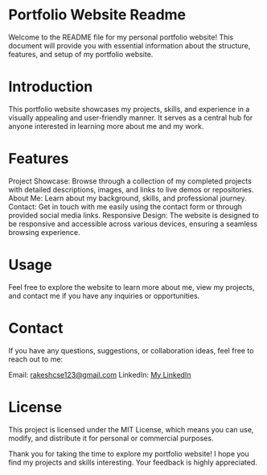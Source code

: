 # Portfolio Website Readme
Welcome to the README file for my personal portfolio website! This document will provide you with essential information about the structure, features, and setup of my portfolio website.

# Introduction
This portfolio website showcases my projects, skills, and experience in a visually appealing and user-friendly manner. It serves as a central hub for anyone interested in learning more about me and my work.

# Features
Project Showcase: Browse through a collection of my completed projects with detailed descriptions, images, and links to live demos or repositories.
About Me: Learn about my background, skills, and professional journey.
Contact: Get in touch with me easily using the contact form or through provided social media links.
Responsive Design: The website is designed to be responsive and accessible across various devices, ensuring a seamless browsing experience.

# Usage
Feel free to explore the website to learn more about me, view my projects, and contact me if you have any inquiries or opportunities.

# Contact
If you have any questions, suggestions, or collaboration ideas, feel free to reach out to me:

Email: rakeshcse123@gmail.com
LinkedIn: [My LinkedIn](https://www.linkedin.com/in/rakesh-kumar18/)

# License
This project is licensed under the MIT License, which means you can use, modify, and distribute it for personal or commercial purposes.

Thank you for taking the time to explore my portfolio website! I hope you find my projects and skills interesting. Your feedback is highly appreciated.
